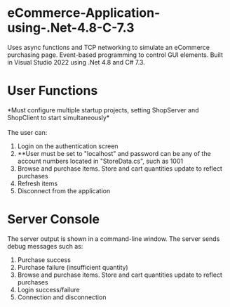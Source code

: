 # eCommerce-Application-using-.Net-4.8-C-7.3
Uses async functions and TCP networking to simulate an eCommerce purchasing page. Event-based programming to control GUI elements.
Built in Visual Studio 2022 using .Net 4.8 and C# 7.3.

<h1>User Functions</h1>
*Must configure multiple startup projects, setting ShopServer and ShopClient to start simultaneously*
<br>
<br>
The user can:
<ol>
  <li>Login on the authentication screen</li>
  <li>**User must be set to "localhost" and password can be any of the account numbers located in "StoreData.cs", such as 1001</li>
  <li>Browse and purchase items. Store and cart quantities update to reflect purchases</li>
  <li>Refresh items</li>
  <li>Disconnect from the application</li>
</ol>

<h1>Server Console</h1>
The server output is shown in a command-line window. The server sends debug messages such as:
<ol>
  <li>Purchase success</li>
  <li>Purchase failure (insufficient quantity)</li>
  <li>Browse and purchase items. Store and cart quantities update to reflect purchases</li>
  <li>Login success/failure</li>
  <li>Connection and disconnection</li>
</ol>
